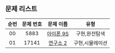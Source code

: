 ## 문제 리스트

|          순번          |       문제 번호         |        문제 이름         |        유형         |
| :-----: | :-----: | :-----: | :-----: | 
| 00 | 5883 | <a href="https://www.acmicpc.net/problem/5883">아이폰 9S</a> | 구현,완전탐색 |
| 01 | 17141 | <a href="https://www.acmicpc.net/problem/17141">연구소 2</a> | 구현,시뮬레이션 | 